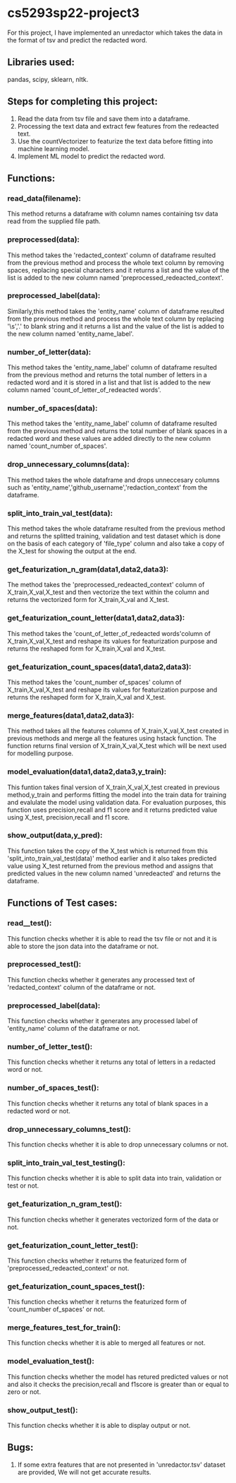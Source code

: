 # cs5293sp22-project3

For this project, I have implemented an unredactor which takes the data in the format of tsv and predict the redacted word.

## Libraries used:

pandas, scipy, sklearn, nltk.

## Steps for completing this project:

1. Read the data from tsv file and save them into a dataframe.
2. Processing the text data and extract few features from the redeacted text.
3. Use the countVectorizer to featurize the text data before fitting into machine learning model.
4. Implement ML model to predict the redacted word.

## Functions:

### read_data(filename):
This method returns a dataframe with column names containing tsv data read from the supplied file path.

### preprocessed(data):
This method takes the 'redacted_context' column of dataframe resulted from the previous method and process the whole text column by removing spaces, replacing special characters and it returns a list and the value of the list is added to the new column named 'preprocessed_redeacted_context'.

### preprocessed_label(data):
Similarly,this method takes the 'entity_name' column of dataframe resulted from the previous method and process the whole text column by replacing '\s','.' to blank string and it returns a list and the value of the list is added to the new column named 'entity_name_label'.

### number_of_letter(data):
This method takes the 'entity_name_label' column of dataframe resulted from the previous method and returns the total number of letters in a redacted word and it is stored in a list and that list is added to the new column named 'count_of_letter_of_redeacted words'.

### number_of_spaces(data):
This method takes the 'entity_name_label' column of dataframe resulted from the previous method and returns the total number of blank spaces in a redacted word and 
these values are added directly to the new column named 'count_number of_spaces'. 

### drop_unnecessary_columns(data):
This method takes the whole dataframe and drops unneccesary columns such as 'entity_name','github_username','redaction_context' from the dataframe.

### split_into_train_val_test(data):
This method takes the whole dataframe resulted from the previous method and returns the splitted  training, validation and test dataset which is done on the basis of each category of 'file_type' column and also take a copy of the X_test for showing the output at the end.

### get_featurization_n_gram(data1,data2,data3):
The method takes the 'preprocessed_redeacted_context' column of X_train,X_val,X_test and then vectorize the text within the column and returns the vectorized form for 
X_train,X_val and X_test.

### get_featurization_count_letter(data1,data2,data3):
This method takes the 'count_of_letter_of_redeacted words'column of X_train,X_val,X_test and reshape its values for featurization purpose and returns the reshaped form for X_train,X_val and X_test.

### get_featurization_count_spaces(data1,data2,data3):
This method takes the 'count_number of_spaces' column of X_train,X_val,X_test and reshape its values for featurization purpose and returns the reshaped form for X_train,X_val and X_test.

### merge_features(data1,data2,data3):

This method takes all the features columns of X_train,X_val,X_test created in previous methods and merge all the features using hstack function. The function returns 
final version of X_train,X_val,X_test which will be next used for modelling purpose. 

### model_evaluation(data1,data2,data3,y_train):

This funtion takes final version of X_train,X_val,X_test created in previous method,y_train and performs fitting the model into the train data for training and evalulate the model using validation data. For evaluation purposes, this function uses precision,recall and f1 score and it returns predicted value using X_test,
precision,recall and f1 score.

### show_output(data,y_pred):

This function takes the copy of the X_test which is returned from this 'split_into_train_val_test(data)' method earlier and it also takes predicted value using X_test
returned from the previous method and assigns that predicted values in the new column named 'unredeacted' and returns the dataframe.

## Functions of Test cases:

### read__test():
This function checks whether it is able to read the tsv file or not and it is able to store the json data into the dataframe or not.

### preprocessed_test():
This function checks whether it generates any processed text of 'redacted_context' column of the dataframe or not.

### preprocessed_label(data):
This function checks whether it generates any processed label of 'entity_name' column of the dataframe or not.

### number_of_letter_test():
This function checks whether it returns any total of letters in a redacted word or not.

### number_of_spaces_test():
This function checks whether it returns any total of blank spaces in a redacted word or not.

### drop_unnecessary_columns_test():
This function checks whether it is able to drop unnecessary columns or not.

### split_into_train_val_test_testing():
This function checks whether it is able to split data into train, validation or test or not.

### get_featurization_n_gram_test():
This function checks whether it generates vectorized form of the data or not.

### get_featurization_count_letter_test():
This function checks whether it returns the featurized form of  'preprocessed_redeacted_context' or not.

### get_featurization_count_spaces_test():
This function checks whether it returns the featurized form of  'count_number of_spaces' or not.

### merge_features_test_for_train():
This function checks whether it is able to merged all features or not.

### model_evaluation_test():
This function checks whether the model has retured predicted values or not and also it checks the precision,recall and f1score is greater than or equal to zero or not.

### show_output_test():
This function checks whether it is able to display output or not.

## Bugs:
1. If some extra features that are not presented in 'unredactor.tsv' dataset are provided, We will not get accurate results.















